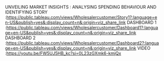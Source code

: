 UNVEILING MARKET INSIGHTS : ANALYSING SPENDING BEHAVIOUR AND IDENTIFYING
STORY :https://public.tableau.com/views/Wholesalercustomer/Story1?:language=en-US&publish=yes&:display_count=n&:origin=viz_share_link
DASHBOARD 1 :https://public.tableau.com/views/Wholesalercustomer/Dashboard1?:language=en-US&publish=yes&:display_count=n&:origin=viz_share_link
DASHBOARD 2 :https://public.tableau.com/views/Wholesalercustomer/Dashboard2?:language=en-US&publish=yes&:display_count=n&:origin=viz_share_link
VIDEO :https://youtu.be/FW5UJ5HB_kc?si=0L23zGXmk6-kmjQx
